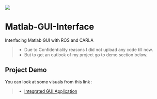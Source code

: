 ![](\\VMBTF005.mbtech-group.daimlerchrysler.com\Homes\R1KUMAR\Desktop\GUI.png)

# Matlab-GUI-Interface
Interfacing Matlab GUI with ROS and CARLA

>   * Due to Confidentiality reasons I did not upload any code till now.
>   * But to get an outlook of my project go to demo section below.

## Project Demo
 You can look at some visuals from this link :
 
>   * [Integrated GUI Application](https://drive.google.com/file/d/139vJ0JoQv0nOsuwXV9Fn4ETY1OuQP551/view?usp=sharing)

